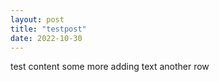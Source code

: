 ```yaml
---
layout: post
title: "testpost"
date: 2022-10-30
---
```


test content
some more
adding text
another row
